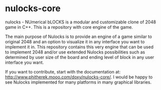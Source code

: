 nulocks-core
============

nulocks - NUmerical bLOCKS is a modular and customizable clone of 2048 game in C++. This is a repository with core engine of the game.

The main purpose of Nulocks is to provide an engine of a game similar to original 2048 and an option to visualize it in any interface you want to implement it in. This repository contains this very engine that can be used to implement 2048 and/or use extended Nulocks possibilities such as determined by user size of the board and ending level of block in any user interface you want.

If you want to contribute, start with the documentation at: http://www.phitherek.mooo.com/doxy/nulocks-core/. I would be happy to see Nulocks implemented for many platforms in many graphical libraries.
